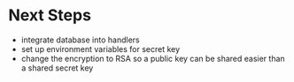 # Next Steps

- integrate database into handlers
- set up environment variables for secret key
- change the encryption to RSA so a public key can be shared easier than a shared secret key